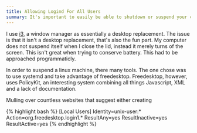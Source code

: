 ```yaml
---
title: Allowing Logind For All Users
summary: It's important to easily be able to shutdown or suspend your computer. Freedesktop gives that ability, but uses the rather opaque PolicyKit tool to deal with security.
---
```


I use [i3](http://i3wm.org/), a window manager as essentially a desktop replacement. The issue is that it isn't a desktop replacement, that's also the fun part. My computer does not suspend itself when I close the lid, instead it merely turns of the screen. This isn't great when trying to conserve battery. This had to be approached programmaticly.

In order to suspend a linux machine, there many tools. The one chose was to use systemd and take advantage of freedesktop. Freedesktop, however, uses PolicyKit, an interesting system combining all things Javascript, XML and a lack of documentation.

Mulling over countless websites that suggest either creating

{% highlight bash %}
  [Local Users]
  Identity=unix-user:*
  Action=org.freedesktop.login1.*
  ResultAny=yes
  ResultInactive=yes
  ResultActive=yes
{% endhighlight %}
